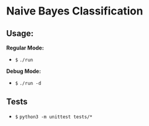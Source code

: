 # Naive Bayes Classification

## Usage:

  **Regular Mode:**
  * `$` `./run`

  **Debug Mode:**
  * `$` `./run -d`

## Tests
  * `$` `python3 -m unittest tests/*`
